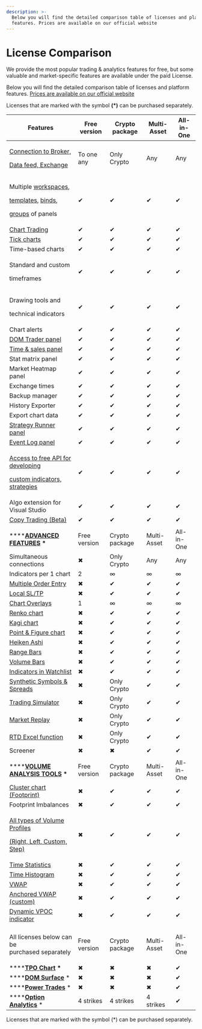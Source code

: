 ```yaml
---
description: >-
  Below you will find the detailed comparison table of licenses and platform
  features. Prices are available on our official website
---
```


# License Comparison

We provide the most popular trading & analytics features for free, but some valuable and market-specific features are available under the paid License.

Below you will find the detailed comparison table of licenses and platform features. [Prices are available on our official website](https://www.quantower.com/pricing)

Licenses that are marked with the symbol **(\*)** can be purchased separately.

| Features                                                                                                                                                                                                                                                                                | Free version | Crypto package | Multi-Asset | All-in-One |
| --------------------------------------------------------------------------------------------------------------------------------------------------------------------------------------------------------------------------------------------------------------------------------------- | ------------ | -------------- | ----------- | ---------- |
| <p><a href="https://www.quantower.com/connections">Connection to Broker,</a></p><p><a href="https://www.quantower.com/connections">Data feed, Exchange</a></p>                                                                                                                          | To one any   | Only Crypto    | Any         | Any        |
| <p>Multiple <a href="../general-settings/workspaces-binds-groups.md">workspaces</a>,</p><p><a href="../general-settings/templates.md">templates</a>, <a href="../general-settings/binds.md">binds</a>, </p><p><a href="../general-settings/group-of-panels.md">groups</a> of panels</p> | ✔            | ✔              | ✔           | ✔          |
| [Chart Trading](../trading-panels/chart-trading.md)                                                                                                                                                                                                                                     | ✔            | ✔              | ✔           | ✔          |
| [Tick charts](../analytics-panels/chart/chart-types/tick-chart.md)                                                                                                                                                                                                                      | ✔            | ✔              | ✔           | ✔          |
| Time-based charts                                                                                                                                                                                                                                                                       | ✔            | ✔              | ✔           | ✔          |
| <p>Standard and custom</p><p>timeframes</p>                                                                                                                                                                                                                                             | ✔            | ✔              | ✔           | ✔          |
| <p>Drawing tools and</p><p>technical indicators</p>                                                                                                                                                                                                                                     | ✔            | ✔              | ✔           | ✔          |
| Chart alerts                                                                                                                                                                                                                                                                            | ✔            | ✔              | ✔           | ✔          |
| [DOM Trader panel](../trading-panels/dom-trader/)                                                                                                                                                                                                                                       | ✔            | ✔              | ✔           | ✔          |
| [Time & sales panel](../analytics-panels/time-and-sales.md)                                                                                                                                                                                                                             | ✔            | ✔              | ✔           | ✔          |
| Stat matrix panel                                                                                                                                                                                                                                                                       | ✔            | ✔              | ✔           | ✔          |
| Market Heatmap panel                                                                                                                                                                                                                                                                    | ✔            | ✔              | ✔           | ✔          |
| Exchange times                                                                                                                                                                                                                                                                          | ✔            | ✔              | ✔           | ✔          |
| Backup manager                                                                                                                                                                                                                                                                          | ✔            | ✔              | ✔           | ✔          |
| History Exporter                                                                                                                                                                                                                                                                        | ✔            | ✔              | ✔           | ✔          |
| Export chart data                                                                                                                                                                                                                                                                       | ✔            | ✔              | ✔           | ✔          |
| [Strategy Runner panel](../quantower-algo/strategy-runner.md)                                                                                                                                                                                                                           | ✔            | ✔              | ✔           | ✔          |
| [Event Log panel](../informational-panels/event-log.md)                                                                                                                                                                                                                                 | ✔            | ✔              | ✔           | ✔          |
| <p><a href="../quantower-algo/">Access to free API for developing </a></p><p><a href="../quantower-algo/">custom indicators, strategies</a></p>                                                                                                                                         | ✔            | ✔              | ✔           | ✔          |
| Algo extension for Visual Studio                                                                                                                                                                                                                                                        | ✔            | ✔              | ✔           | ✔          |
| [Copy Trading (Beta)](../trading-panels/copy-trading.md)                                                                                                                                                                                                                                | ✔            | ✔              | ✔           | ✔          |
|                                                                                                                                                                                                                                                                                         |              |                |             |            |
| ****[**ADVANCED FEATURES**](https://www.quantower.com/advancedfeatures) **\***                                                                                                                                                                                                          | Free version | Crypto package | Multi-Asset | All-in-One |
| Simultaneous connections                                                                                                                                                                                                                                                                | ✖            | Only Crypto    | Any         | Any        |
| Indicators per 1 chart                                                                                                                                                                                                                                                                  | 2            | ∞              | ∞           | ∞          |
| [Multiple Order Entry](../trading-panels/multiple-order-entry.md)                                                                                                                                                                                                                       | ✖            | ✔              | ✔           | ✔          |
| [Local SL/TP](../trading-panels/order-entry/order-placing-strategies/local-sl-tp.md)                                                                                                                                                                                                    | ✖            | ✔              | ✔           | ✔          |
| [Chart Overlays](../analytics-panels/chart/chart-overlays.md)                                                                                                                                                                                                                           | 1            | ∞              | ∞           | ∞          |
| [Renko chart](../analytics-panels/chart/chart-types/renko.md)                                                                                                                                                                                                                           | ✖            | ✔              | ✔           | ✔          |
| [Kagi chart](../analytics-panels/chart/chart-types/kagi.md)                                                                                                                                                                                                                             | ✖            | ✔              | ✔           | ✔          |
| [Point & Figure chart](../analytics-panels/chart/chart-types/points-and-figures.md)                                                                                                                                                                                                     | ✖            | ✔              | ✔           | ✔          |
| [Heiken Ashi](../analytics-panels/chart/chart-types/heiken-ashi.md)                                                                                                                                                                                                                     | ✖            | ✔              | ✔           | ✔          |
| [Range Bars](../analytics-panels/chart/chart-types/range-bars.md)                                                                                                                                                                                                                       | ✖            | ✔              | ✔           | ✔          |
| [Volume Bars](../analytics-panels/chart/chart-types/volume-bars.md)                                                                                                                                                                                                                     | ✖            | ✔              | ✔           | ✔          |
| [Indicators in Watchlist](../analytics-panels/watchlist.md#indicators)                                                                                                                                                                                                                  | ✖            | ✔              | ✔           | ✔          |
| [Synthetic Symbols & Spreads](../portfolio-panels/synthetic-symbols.md)                                                                                                                                                                                                                 | ✖            | Only Crypto    | ✔           | ✔          |
| [Trading Simulator](../trading-panels/trading-simulator.md)                                                                                                                                                                                                                             | ✖            | Only Crypto    | ✔           | ✔          |
| [Market Replay](../trading-panels/history-player.md)                                                                                                                                                                                                                                    | ✖            | Only Crypto    | ✔           | ✔          |
| [RTD Excel function](../miscellaneous-panels/excel-rtd-trading/)                                                                                                                                                                                                                        | ✖            | Only Crypto    | ✔           | ✔          |
| Screener                                                                                                                                                                                                                                                                                | ✖            | ✖              | ✔           | ✔          |
|                                                                                                                                                                                                                                                                                         |              |                |             |            |
| ****[**VOLUME ANALYSIS TOOLS**](https://www.quantower.com/volumeanalysistools) **\***                                                                                                                                                                                                   | Free version | Crypto package | Multi-Asset | All-in-One |
| [Cluster chart (Footprint)](../analytics-panels/chart/volume-analysis-tools/cluster-chart.md)                                                                                                                                                                                           | ✖            | ✔              | ✔           | ✔          |
| Footprint Imbalances                                                                                                                                                                                                                                                                    | ✖            | ✔              | ✔           | ✔          |
| <p><a href="../analytics-panels/chart/volume-analysis-tools/volume-profiles.md">All types of Volume Profiles </a></p><p><a href="../analytics-panels/chart/volume-analysis-tools/volume-profiles.md">(Right, Left, Custom, Step)</a></p>                                                | ✖            | ✔              | ✔           | ✔          |
| [Time Statistics](../analytics-panels/chart/volume-analysis-tools/time-statistics.md)                                                                                                                                                                                                   | ✖            | ✔              | ✔           | ✔          |
| [Time Histogram](../analytics-panels/chart/volume-analysis-tools/time-histogram.md)                                                                                                                                                                                                     | ✖            | ✔              | ✔           | ✔          |
| [VWAP](../analytics-panels/chart/vwap.md)                                                                                                                                                                                                                                               | ✖            | ✔              | ✔           | ✔          |
| [Anchored VWAP (custom)](../analytics-panels/chart/anchored-vwap.md)                                                                                                                                                                                                                    | ✖            | ✔              | ✔           | ✔          |
| [Dynamic VPOC indicator](https://www.quantower.com/blog/binance-futures-in-quantower-dynamic-poc-and-recent-bid-ask-in-the-dom#dynamic-vpoc-indicator)                                                                                                                                  | ✖            | ✔              | ✔           | ✔          |
|                                                                                                                                                                                                                                                                                         |              |                |             |            |
| <p>All licenses below can be <br>purchased separately</p>                                                                                                                                                                                                                               | Free version | Crypto package | Multi-Asset | All-in-One |
| ****[**TPO Chart**](../analytics-panels/tpo-chart.md) **\***                                                                                                                                                                                                                            | ✖            | ✖              | ✖           | ✔          |
| ****[**DOM Surface**](https://www.quantower.com/dom-surface) \*                                                                                                                                                                                                                         | ✖            | ✖              | ✖           | ✔          |
| ****[**Power Trades**](../analytics-panels/chart/power-trades.md) \*                                                                                                                                                                                                                    | ✖            | ✖              | ✖           | ✔          |
| ****[**Option Analytics**](../analytics-panels/option-analytics.md) \*                                                                                                                                                                                                                  | 4 strikes    | 4 strikes      | 4 strikes   | ✔          |

Licenses that are marked with the symbol (\*) can be purchased separately.
